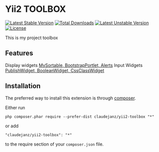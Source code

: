 Yii2 TOOLBOX
=============

[![Latest Stable Version](https://poser.pugx.org/claudejanz/yii2-toolbox/v/stable)](https://packagist.org/packages/claudejanz/yii2-toolbox) [![Total Downloads](https://poser.pugx.org/claudejanz/yii2-toolbox/downloads)](https://packagist.org/packages/claudejanz/yii2-toolbox) [![Latest Unstable Version](https://poser.pugx.org/claudejanz/yii2-toolbox/v/unstable)](https://packagist.org/packages/claudejanz/yii2-toolbox) [![License](https://poser.pugx.org/claudejanz/yii2-toolbox/license)](https://packagist.org/packages/claudejanz/yii2-toolbox)


This is my project toolbox

Features
-----
Display widgets [MySortable, BootstrapPortlet, Alerts](widgets/)
Input Widgets [PublishWidget, BooleanWidget, CssClassWidget](widgets/inputs/)

Installation
------------

The preferred way to install this extension is through [composer](http://getcomposer.org/download/).

Either run

```
php composer.phar require --prefer-dist claudejanz/yii2-toolbox "*"
```

or add

```
"claudejanz/yii2-toolbox": "*"
```

to the require section of your `composer.json` file.


